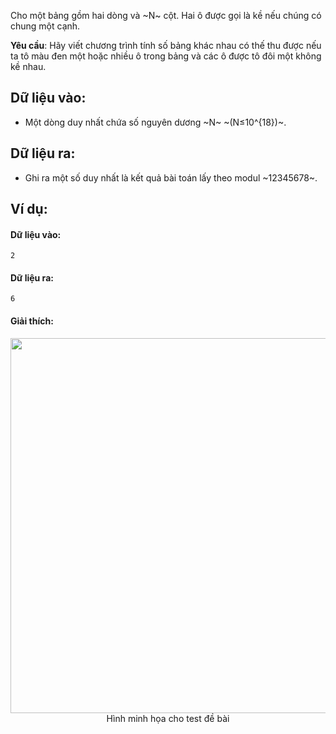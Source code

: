<!--
**<center>NGUỒN: VOI Training Camp 3H  (Ngày 03/11/2016 Am)</center>**
-->
Cho một bảng gồm hai dòng và ~N~ cột. Hai ô được gọi là kề nếu chúng có chung một cạnh.

**Yêu cầu**: Hãy viết chương trình tính số bảng khác nhau có thế thu được nếu ta tô màu đen một hoặc nhiều ô trong bảng và các ô được tô đôi một không kề nhau.

## Dữ liệu vào:
- Một dòng duy nhất chứa số nguyên dương ~N~ ~(N≤10^{18})~.

## Dữ liệu ra:
- Ghi ra một số duy nhất là kết quả bài toán lấy theo modul ~12345678~.

## Ví dụ:
#### Dữ liệu vào:
```
2
```

#### Dữ liệu ra:
```
6
```

#### Giải thích:
<center><img src = "/images/problems/1103/table.svg" width=600px></center>
<center>Hình minh họa cho test đề bài</center>